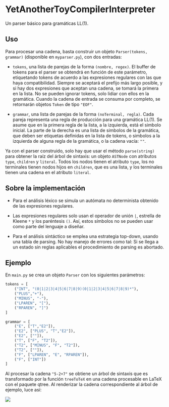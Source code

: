 # YetAnotherToyCompilerInterpreter

Un parser básico para gramáticas LL(1).

## Uso

Para procesar una cadena, basta construir  un objeto ```Parser(tokens, grammar)``` (disponible en ```myparser.py```), con dos entradas:

* ```tokens```, una lista de parejas de la forma ```(nombre, regex)```. El buffer de tokens para el parser se obtendrá en función de este parámetro,
etiquetando tokens de acuerdo a las expresiones regulares con las que haya compatibilidad.
Siempre se aceptará el prefijo más largo posible, y si hay dos expresiones que aceptan una cadena, se tomará la primera en la lista.
No se pueden ignorar tokens, solo lidiar con ellos en la gramática.
Cuando la cadena de entrada se consuma por completo, se retornarán objetos ```Token``` de tipo ```"EOF"```.

* ```grammar```, una lista de parejas de la forma ```(noTerminal, regla)```. Cada pareja representa una regla de producción para una gramática LL(1).
Se asume que en la primera regla de la lista, a la izquierda, está el simbolo inicial. La parte de la derecha es una lista de simbolos de la gramática,
que deben ser etiquetas definidas en la lista de tokens, o simbolos a la izquierda de alguna regla de la gramática, o la cadena vacía: ```""```.

Ya con el parser construido, solo hay que usar el método ```parse(string)``` para obtener la raíz del árbol de sintaxis: un objeto ```ASTNode``` con
atributos ```type```, ```children``` y ```literal```. Todos los nodos tienen el atributo ```type```, los no terminales tienen
nodos hijos en ```children```, que es una lista, y los terminales tienen una cadena en el atributo ```literal```.


## Sobre la implementación

* Para el análisis léxico se simula un autómata no determinista obtenido de las expresiones regulares.

* Las expresiones regulares solo usan el operador de unión ```|```, estrella de Kleene ```*``` y los paréntesis ```()```. Así, estos símbolos no se pueden usar como parte del lenguaje a diseñar.

* Para el análisis sintáctico se emplea una estrategia top-down, usando una tabla de parsing. No hay manejo de errores como tal: Si se llega a un estado sin reglas aplicables el procedimiento de parsing es abortado.

## Ejemplo
En ```main.py``` se crea un objeto ```Parser``` con los siguientes parámetros:

```py
tokens = [
    ("INT", "(0|1|2|3|4|5|6|7|8|9)(0|1|2|3|4|5|6|7|8|9)*"),
    ("PLUS","+"),
    ("MINUS", "-"),
    ("LPAREN", "["),
    ("RPAREN", "]")
]

grammar = [
    ("E", ["T","E2"]),
    ("E2", ["PLUS", "T","E2"]),
    ("E2", [""]),
    ("T", ["F", "T2"]),
    ("T2", ["MINUS", "F", "T2"]),
    ("T2", [""]),
    ("F", ["LPAREN", "E", "RPAREN"]),
    ("F", ["INT"])
]
```

Al procesar la cadena ```"5-2+7"``` se obtiene un árbol de sintaxis que es transformado por la función ```treeToTeX``` en una cadena procesable en LaTeX con el paquete qtree.
Al renderizar la cadena correspondiente al árbol de ejemplo, luce así:

![](https://i.imgur.com/wy0pd6R.png)
